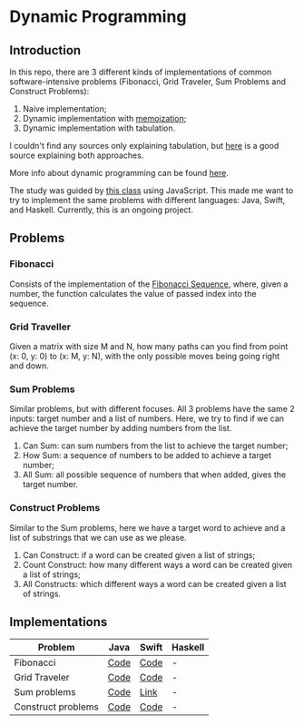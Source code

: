 # Dynamic Programming

## Introduction

In this repo, there are 3 different kinds of implementations of common software-intensive problems (Fibonacci, Grid Traveler, Sum Problems and Construct Problems):
1. Naive implementation;
2. Dynamic implementation with [memoization](https://en.wikipedia.org/wiki/Memoization);
3. Dynamic implementation with tabulation.

I couldn't find any sources only explaining tabulation, but [here](https://programming.guide/dynamic-programming-vs-memoization-vs-tabulation.html) is a good source explaining both approaches. 

More info about dynamic programming can be found [here](https://en.wikipedia.org/wiki/Dynamic_programming).

The study was guided by [this class](https://youtu.be/oBt53YbR9Kk) using JavaScript. This made me want to try to implement the same problems with different languages: Java, Swift, and Haskell. Currently, this is an ongoing project.

## Problems

### Fibonacci

Consists of the implementation of the [Fibonacci Sequence](https://en.wikipedia.org/wiki/Fibonacci_number), where, given a number, the function calculates the value of passed index into the sequence.

### Grid Traveller

Given a matrix with size M and N, how many paths can you find from point (x: 0, y: 0) to (x: M, y: N), with the only possible moves being going right and down.

### Sum Problems

Similar problems, but with different focuses. All 3 problems have the same 2 inputs: target number and a list of numbers. Here, we try to find if we can achieve the target number by adding numbers from the list.

1. Can Sum: can sum numbers from the list to achieve the target number;
2. How Sum: a sequence of numbers to be added to achieve a target number;
3. All Sum: all possible sequence of numbers that when added, gives the target number.

### Construct Problems

Similar to the Sum problems, here we have a target word to achieve and a list of substrings that we can use as we please.

1. Can Construct: if a word can be created given a list of strings;
2. Count Construct: how many different ways a word can be created given a list of strings;
3. All Constructs: which different ways a word can be created given a list of strings.

## Implementations

Problem | Java | Swift | Haskell
--- | --- | --- | ---
Fibonacci | [Code](https://github.com/LuizGuerra/Dynamic-Programming/blob/main/Java/src/Fibonacci.java) | [Code](https://github.com/LuizGuerra/Dynamic-Programming/blob/main/Swift/Fibonacci.swift) | -
Grid Traveler  | [Code](https://github.com/LuizGuerra/Dynamic-Programming/blob/main/Java/src/GridTraveler.java) | [Code](https://github.com/LuizGuerra/Dynamic-Programming/blob/main/Swift/GridTraveler.swift) | -
Sum problems | [Code](https://github.com/LuizGuerra/Dynamic-Programming/blob/main/Java/src/Sum.java) | [Link](https://github.com/LuizGuerra/Dynamic-Programming/blob/main/Swift/Sum.swift) | -
Construct problems | [Code](https://github.com/LuizGuerra/Dynamic-Programming/blob/main/Java/src/Construct.java) | [Code](https://github.com/LuizGuerra/Dynamic-Programming/blob/main/Swift/Construct.swift) | -
